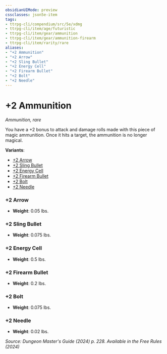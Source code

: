 ```yaml
---
obsidianUIMode: preview
cssclasses: json5e-item
tags:
- ttrpg-cli/compendium/src/5e/xdmg
- ttrpg-cli/item/age/futuristic
- ttrpg-cli/item/gear/ammunition
- ttrpg-cli/item/gear/ammunition-firearm
- ttrpg-cli/item/rarity/rare
aliases: 
- "+2 Ammunition"
- "+2 Arrow"
- "+2 Sling Bullet"
- "+2 Energy Cell"
- "+2 Firearm Bullet"
- "+2 Bolt"
- "+2 Needle"
---
```

# +2 Ammunition
*Ammunition, rare*  


You have a +2 bonus to attack and damage rolls made with this piece of magic ammunition. Once it hits a target, the ammunition is no longer magical.

**Variants**:
- [+2 Arrow](#+2%20Arrow)
- [+2 Sling Bullet](#+2%20Sling%20Bullet)
- [+2 Energy Cell](#+2%20Energy%20Cell)
- [+2 Firearm Bullet](#+2%20Firearm%20Bullet)
- [+2 Bolt](#+2%20Bolt)
- [+2 Needle](#+2%20Needle)

### +2 Arrow

- **Weight**: 0.05 lbs.

### +2 Sling Bullet

- **Weight**: 0.075 lbs.

### +2 Energy Cell

- **Weight**: 0.5 lbs.

### +2 Firearm Bullet

- **Weight**: 0.2 lbs.

### +2 Bolt

- **Weight**: 0.075 lbs.

### +2 Needle

- **Weight**: 0.02 lbs.


*Source: Dungeon Master's Guide (2024) p. 228. Available in the Free Rules (2024)*